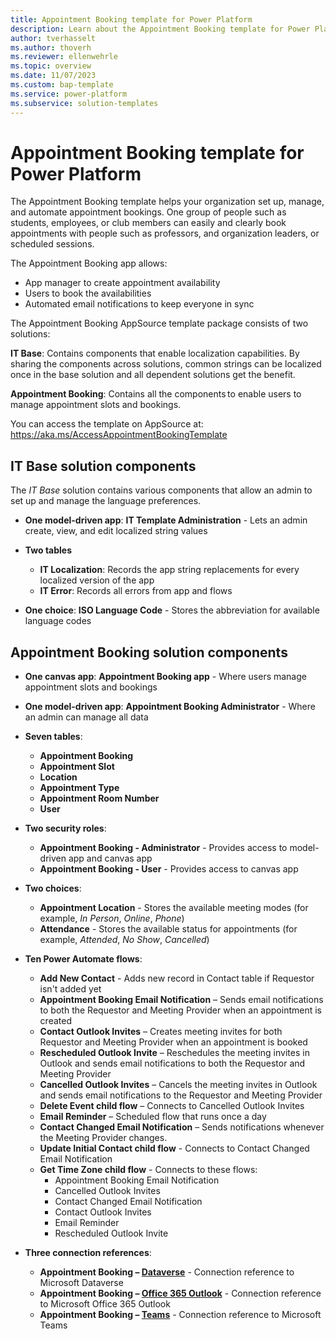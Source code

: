 ```yaml
---
title: Appointment Booking template for Power Platform
description: Learn about the Appointment Booking template for Power Platform.
author: tverhasselt
ms.author: thoverh
ms.reviewer: ellenwehrle
ms.topic: overview
ms.date: 11/07/2023
ms.custom: bap-template
ms.service: power-platform
ms.subservice: solution-templates
---
```


# Appointment Booking template for Power Platform

The Appointment Booking template helps your organization set up, manage, and automate appointment bookings. One group of people such as students, employees, or club members can easily and clearly book appointments with people such as professors, and organization leaders, or scheduled sessions.

The Appointment Booking app allows:

- App manager to create appointment availability
- Users to book the availabilities
- Automated email notifications to keep everyone in sync

The Appointment Booking AppSource template package consists of two solutions:

**IT Base**: Contains components that enable localization capabilities. By sharing the components across solutions, common strings can be localized once in the base solution and all dependent solutions get the benefit.

**Appointment Booking**: Contains all the components to enable users to manage appointment slots and bookings.

You can access the template on AppSource at: <https://aka.ms/AccessAppointmentBookingTemplate>

## IT Base solution components

The *IT Base* solution contains various components that allow an admin to set up and manage the language preferences.

- **One model-driven app**: **IT Template Administration** - Lets an admin create, view, and edit localized string values

- **Two tables**

  - **IT Localization**: Records the app string replacements for every localized version of the app
  - **IT Error**: Records all errors from app and flows
- **One choice**: **ISO Language Code** - Stores the abbreviation for available language codes

## Appointment Booking solution components

- **One canvas app**: **Appointment Booking app** - Where users manage appointment slots and bookings

- **One model-driven app**: **Appointment Booking Administrator** - Where an admin can manage all data

- **Seven tables**:

  - **Appointment Booking**
  - **Appointment Slot**
  - **Location**
  - **Appointment Type**
  - **Appointment Room Number**
  - **User**  

- **Two security roles**:
  - **Appointment Booking - Administrator** - Provides access to model-driven app and canvas app
  - **Appointment Booking - User** - Provides access to canvas app

- **Two choices**:
  - **Appointment Location** - Stores the available meeting modes (for example, *In Person*, *Online*, *Phone*)
  - **Attendance** - Stores the available status for appointments (for example, *Attended*, *No Show*, *Cancelled*)

- **Ten Power Automate flows**:

  - **Add New Contact** - Adds new record in Contact table if Requestor isn't added yet
  - **Appointment Booking Email Notification** – Sends email notifications to both the Requestor and Meeting Provider when an appointment is created
  - **Contact Outlook Invites** – Creates meeting invites for both Requestor and Meeting Provider when an appointment is booked
  - **Rescheduled Outlook Invite** – Reschedules the meeting invites in Outlook and sends email notifications to both the Requestor and Meeting Provider
  - **Cancelled Outlook Invites** – Cancels the meeting invites in Outlook and sends email notifications to the Requestor and Meeting Provider
  - **Delete Event child flow** – Connects to Cancelled Outlook Invites
  - **Email Reminder** – Scheduled flow that runs once a day
  - **Contact Changed Email Notification** – Sends notifications whenever the Meeting Provider changes.
  - **Update Initial Contact child flow** - Connects to Contact Changed Email Notification
  - **Get Time Zone child flow** - Connects to these flows:
    - Appointment Booking Email Notification
    - Cancelled Outlook Invites
    - Contact Changed Email Notification
    - Contact Outlook Invites
    - Email Reminder
    - Rescheduled Outlook Invite

- **Three connection references**:

  - **Appointment Booking – [Dataverse](/connectors/commondataserviceforapps/)** - Connection reference to Microsoft Dataverse
  - **Appointment Booking – [Office 365 Outlook](/connectors/office365/)** - Connection reference to Microsoft Office 365 Outlook
  - **Appointment Booking – [Teams](/connectors/teams/)** - Connection reference to Microsoft Teams
